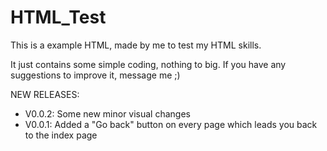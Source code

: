 # HTML_Test
This is a example HTML, made by me to test my HTML skills.

It just contains some simple coding, nothing to big. If you have any suggestions to improve it, message me ;)

NEW RELEASES:
- V0.0.2: Some new minor visual changes
- V0.0.1: Added a "Go back" button on every page which leads you back to the index page

